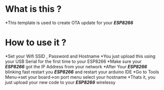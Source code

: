 # What is this ?
*This template is used to create OTA update for your ***ESP8266***

# How to use it ?
*Set your Wifi SSID , Password and Hostname
*You just upload this using your USB Serial for the first time to your ESP8266
*Make sure your ***ESP8266*** got the IP Address from your network
*After Your ***ESP8266*** blinking fast restart you ***ESP8266*** and restart your arduino IDE
*Go to Tools Menu->set your board->on port menu select your hostname 
*Thats it, you just upload your new code to your ***ESP8266*** wirelessy
